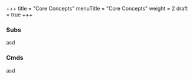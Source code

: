 +++
title = "Core Concepts"
menuTitle = "Core Concepts"
weight = 2
draft = true
+++

### Subs

asd

### Cmds

asd
